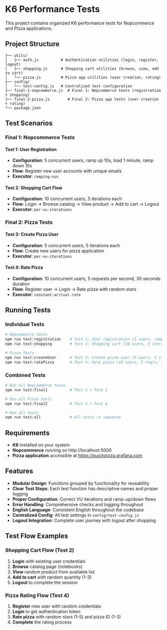 # K6 Performance Tests

This project contains organized K6 performance tests for Nopcommerce and Pizza applications.

## Project Structure

```
├── utils/
│   ├── auth.js          # Authentication utilities (login, register, logout)
│   ├── shopping.js      # Shopping cart utilities (browse, view, add to cart)
│   └── pizza.js         # Pizza app utilities (user creation, rating)
├── config/
│   └── test-config.js   # Centralized test configuration
├── final-1-nopcommerce.js  # Final 1: Nopcommerce tests (registration + shopping)
├── final-2-pizza.js        # Final 2: Pizza app tests (user creation + rating)
└── package.json
```

## Test Scenarios

### Final 1: Nopcommerce Tests

#### Test 1: User Registration
- **Configuration**: 5 concurrent users, ramp up 10s, load 1 minute, ramp down 10s
- **Flow**: Register new user accounts with unique emails
- **Executor**: `ramping-vus`

#### Test 2: Shopping Cart Flow  
- **Configuration**: 10 concurrent users, 5 iterations each
- **Flow**: Login → Browse catalog → View product → Add to cart → Logout
- **Executor**: `per-vu-iterations`

### Final 2: Pizza Tests

#### Test 3: Create Pizza User
- **Configuration**: 5 concurrent users, 5 iterations each
- **Flow**: Create new users for pizza application
- **Executor**: `per-vu-iterations`

#### Test 4: Rate Pizza
- **Configuration**: 10 concurrent users, 5 requests per second, 30 seconds duration
- **Flow**: Register user → Login → Rate pizza with random stars
- **Executor**: `constant-arrival-rate`

## Running Tests

### Individual Tests
```bash
# Nopcommerce Tests
npm run test:registration    # Test 1: User registration (5 users, ramp up/down)
npm run test:shopping        # Test 2: Shopping cart (10 users, 5 iterations each)

# Pizza Tests
npm run test:createUser      # Test 3: Create pizza user (5 users, 5 iterations each)
npm run test:ratePizza       # Test 4: Rate pizza (10 users, 5 req/s, 30s)
```

### Combined Tests
```bash
# Run all Nopcommerce tests
npm run test:final1          # Test 1 + Test 2

# Run all Pizza tests  
npm run test:final2          # Test 3 + Test 4

# Run all tests
npm run test:all             # All tests in sequence
```

## Requirements

- **K6** installed on your system
- **Nopcommerce** running on http://localhost:5000
- **Pizza application** accessible at https://quickpizza.grafana.com

## Features

- **Modular Design**: Functions grouped by functionality for reusability
- **Clear Test Steps**: Each test function has descriptive names and proper logging
- **Proper Configuration**: Correct VU iterations and ramp-up/down flows
- **Error Handling**: Comprehensive checks and logging throughout
- **English Language**: Consistent English throughout the codebase
- **Centralized Config**: All test settings in `config/test-config.js`
- **Logout Integration**: Complete user journey with logout after shopping

## Test Flow Examples

### Shopping Cart Flow (Test 2)
1. **Login** with existing user credentials
2. **Browse** catalog page (notebooks)
3. **View** random product from available list
4. **Add to cart** with random quantity (1-3)
5. **Logout** to complete the session

### Pizza Rating Flow (Test 4)
1. **Register** new user with random credentials
2. **Login** to get authentication token
3. **Rate pizza** with random stars (1-5) and pizza ID (1-3)
4. **Complete** the rating process
